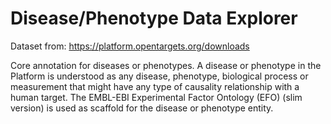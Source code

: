 # Disease/Phenotype Data Explorer

Dataset from: https://platform.opentargets.org/downloads

Core annotation for diseases or phenotypes. A disease or phenotype in the Platform is understood as any disease, phenotype, biological process or measurement that might have any type of causality relationship with a human target. The EMBL-EBI Experimental Factor Ontology (EFO) (slim version) is used as scaffold for the disease or phenotype entity. 
